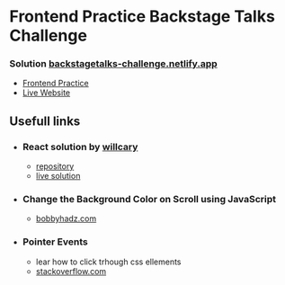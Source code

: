 # Frontend Practice Backstage Talks Challenge
### Solution [backstagetalks-challenge.netlify.app](https://backstagetalks-challenge.netlify.app/)

- [Frontend Practice](https://www.frontendpractice.com/projects/backstage-talks)
- [Live Website](https://backstagetalks.com/)


## Usefull links
- ### React solution by [willcary](https://github.com/willcary)
	- [repository](https://github.com/willcary/backstage-talks)
	- [live solution](https://backstage-talks.netlify.app/)
- ### Change the Background Color on Scroll using JavaScript
	- [bobbyhadz.com](https://bobbyhadz.com/blog/change-background-color-on-scroll-using-javascript)
- ### Pointer Events
	- lear how to click trhough css ellements
	- [stackoverflow.com](https://stackoverflow.com/questions/3680429/click-through-div-to-underlying-elements)